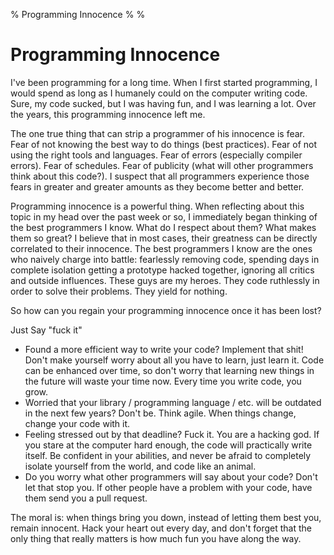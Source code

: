 % Programming Innocence
%
%

# Programming Innocence

I've been programming for a long time. When I first started programming, I would
spend as long as I humanely could on the computer writing code. Sure, my code
sucked, but I was having fun, and I was learning a lot. Over the years, this
programming innocence left me.

The one true thing that can strip a programmer of his innocence is fear. Fear of
not knowing the best way to do things (best practices). Fear of not using the
right tools and languages. Fear of errors (especially compiler errors). Fear of
schedules. Fear of publicity (what will other programmers think about this
code?). I suspect that all programmers experience those fears in greater and
greater amounts as they become better and better.

Programming innocence is a powerful thing. When reflecting about this topic in
my head over the past week or so, I immediately began thinking of the best
programmers I know. What do I respect about them? What makes them so great? I
believe that in most cases, their greatness can be directly correlated to their
innocence. The best programmers I know are the ones who naively charge into
battle: fearlessly removing code, spending days in complete isolation getting a
prototype hacked together, ignoring all critics and outside influences. These
guys are my heroes. They code ruthlessly in order to solve their problems. They
yield for nothing.

So how can you regain your programming innocence once it has been lost?

Just Say "fuck it"

-   Found a more efficient way to write your code? Implement that shit! Don't
    make yourself worry about all you have to learn, just learn it. Code can be
    enhanced over time, so don't worry that learning new things in the future
    will waste your time now. Every time you write code, you grow.
-   Worried that your library / programming language / etc. will be outdated in
    the next few years? Don't be. Think agile. When things change, change your
    code with it.
-   Feeling stressed out by that deadline? Fuck it. You are a hacking god. If
    you stare at the computer hard enough, the code will practically write
    itself. Be confident in your abilities, and never be afraid to completely
    isolate yourself from the world, and code like an animal.
-   Do you worry what other programmers will say about your code? Don't let that
    stop you. If other people have a problem with your code, have them send you
    a pull request.

The moral is: when things bring you down, instead of letting them best you,
remain innocent. Hack your heart out every day, and don't forget that the only
thing that really matters is how much fun you have along the way.

